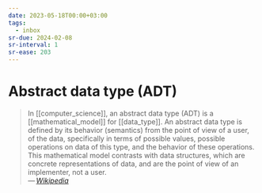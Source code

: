 ```yaml
---
date: 2023-05-18T00:00+03:00
tags:
  - inbox
sr-due: 2024-02-08
sr-interval: 1
sr-ease: 203
---
```


# Abstract data type (ADT)

> In [[computer_science]], an abstract data type (ADT) is a
> [[mathematical_model]] for [[data_type]]. An abstract data type is defined by
> its behavior (semantics) from the point of view of a user, of the data,
> specifically in terms of possible values, possible operations on data of this
> type, and the behavior of these operations. This mathematical model contrasts
> with data structures, which are concrete representations of data, and are the
> point of view of an implementer, not a user.\
> — <cite>[Wikipedia](https://en.wikipedia.org/wiki/Abstract_data_type)</cite>
